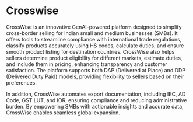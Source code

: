 # Crosswise

CrossWise is an innovative GenAI-powered platform designed to simplify cross-border selling for Indian small and medium businesses (SMBs). It offers tools to streamline compliance with international trade regulations, classify products accurately using HS codes, calculate duties, and ensure smooth product listing for destination countries. CrossWise also helps sellers determine product eligibility for different markets, estimate duties, and include them in pricing, enhancing transparency and customer satisfaction. The platform supports both DAP (Delivered at Place) and DDP (Delivered Duty Paid) models, providing flexibility to sellers based on their preferences.

In addition, CrossWise automates export documentation, including IEC, AD Code, GST LUT, and IOR, ensuring compliance and reducing administrative burden. By empowering SMBs with actionable insights and accurate data, CrossWise enables seamless global expansion.
